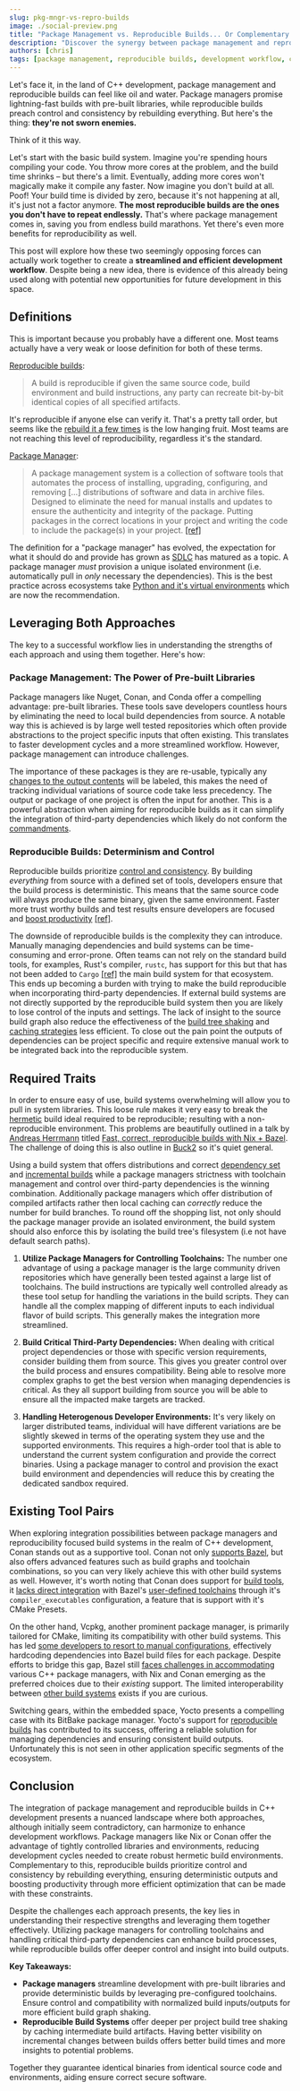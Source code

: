 ```yaml
---
slug: pkg-mngr-vs-repro-builds
image: ./social-preview.png
title: "Package Management vs. Reproducible Builds... Or Complementary Approaches?"
description: "Discover the synergy between package management and reproducible builds in C++ development. Learn how these seemingly opposing forces can actually complement each other, leading to a streamlined and efficient workflow. Explore the definitions, required traits, and exiting tool pairs, along with key takeaways for ensuring identical binaries from identical source code and environments. Find out how to leverage both approaches for enhanced control, compatibility, and productivity in your development projects."
authors: [chris]
tags: [package management, reproducible builds, development workflow, conan, bazel, nix, vcpkg, nuget, conda, nix, nixpkgs, buck2, toolchains, build systems, dependency management, deterministic builds, pre-built libraries, build optimization, hermetic builds, embedded systems]
---
```


Let's face it, in the land of C++ development, package management and reproducible builds can feel like oil and water. Package managers promise lightning-fast builds with pre-built libraries, while reproducible builds preach control and consistency by rebuilding everything. But here's the thing: **they're not sworn enemies.**

Think of it this way.

Let's start with the basic build system. Imagine you're spending hours compiling your code. You throw more cores at the problem, and the build time shrinks – but there's a limit. Eventually, adding more cores won't magically make it compile any faster. Now imagine you don't build at all. Poof! Your build time is divided by zero, because it's not happening at all, it's just not a factor anymore. **The most reproducible builds are the ones you don't have to repeat endlessly.**  That's where package management comes in, saving you from endless build marathons. Yet there's even more benefits for reproducibility as well.

This post will explore how these two seemingly opposing forces can actually work together to create a **streamlined and efficient development workflow**. Despite being a new idea, there is evidence of this already being used along with potential new opportunities for future development in this space.

<!--truncate-->

## Definitions

This is important because you probably have a different one. Most teams actually have a very weak or loose definition for both of these terms.

[Reproducible builds](https://reproducible-builds.org/docs/definition/):
> A build is reproducible if given the same source code, build environment and build instructions, any party can recreate bit-by-bit identical copies of all specified artifacts.

It's reproducible if anyone else can verify it. That's a pretty tall order, but seems like the [rebuild it a few times](https://reproducible-builds.org/docs/rebuilders/) is the low hanging fruit. Most teams are not reaching this level of reproducibility, regardless it's the standard.

[Package Manager](https://en.wikipedia.org/wiki/Package_manager):
> A package management system is a collection of software tools that automates the process of installing, upgrading, configuring, and removing [...] distributions of software and data in archive files. Designed to eliminate the need for manual installs and updates to ensure the authenticity and integrity of the package. Putting packages in the correct locations in your project and writing the code to include the package(s) in your project. [[ref]](https://developer.mozilla.org/en-US/docs/Learn/Tools_and_testing/Understanding_client-side_tools/Package_management#what_exactly_is_a_package_manager)

The definition for a "package manager" has evolved, the expectation for what it should do and provide has grown as [SDLC](https://aws.amazon.com/what-is/sdlc/) has matured as a topic. A package manager _must_ provision a unique isolated environment (i.e. automatically pull in _only_ necessary the dependencies). This is the best practice across ecosystems take [Python and it's virtual environments](https://packaging.python.org/en/latest/guides/installing-using-pip-and-virtual-environments/) which are now the recommendation.

## Leveraging Both Approaches

The key to a successful workflow lies in understanding the strengths of each approach and using them together. Here's how:

### Package Management: The Power of Pre-built Libraries

Package managers like Nuget, Conan, and Conda offer a compelling advantage: pre-built libraries. These tools save developers countless hours by eliminating the need to local build dependencies from source. A notable way this is achieved is by large well tested repositories which often provide abstractions to the project specific inputs that often existing. This translates to faster development cycles and a more streamlined workflow. However, package management can introduce challenges.

The importance of these packages is they are re-usable, typically any [changes to the output contents](https://conda.io/projects/conda/en/latest/user-guide/concepts/pkg-specs.html) will be labeled, this makes the need of tracking individual variations of source code take less precedency. The output or package of one project is often the input for another. This is a powerful abstraction when aiming for reproducible builds as it can simplify the integration of third-party dependencies which likely do not conform the [commandments](https://reproducible-builds.org/docs/commandments/).

### Reproducible Builds: Determinism and Control

Reproducible builds prioritize [control and consistency](https://go.dev/blog/rebuild). By building _everything_ from source with a defined set of tools, developers ensure that the build process is deterministic. This means that the same source code will always produce the same binary, given the same environment. Faster more trust worthy builds and test results ensure developers are focused and [boost productivity](https://www.atlassian.com/blog/productivity/context-switching) [[ref]](https://asana.com/resources/context-switching).

The downside of reproducible builds is the complexity they can introduce. Manually managing dependencies and build systems can be time-consuming and error-prone. Often teams can not rely on the standard build tools, for examples, Rust's compiler, `rustc`, has support for this but that has not been added to `Cargo` [[ref]](https://github.com/rust-secure-code/wg/issues/28) the main build system for that ecosystem. This ends up becoming a burden with trying to make the build reproducible when incorporating third-party dependencies. If external build systems are not directly supported by the reproducible build system then you are likely to lose control of the inputs and settings. The lack of insight to the source build graph also reduce the effectiveness of the [build tree shaking](https://webpack.js.org/guides/tree-shaking/) and [caching strategies](https://sluongng.hashnode.dev/bazel-caching-explained-pt-1-how-bazel-works) less efficient. To close out the pain point the outputs of dependencies can be project specific and require extensive manual work to be integrated back into the reproducible system.

## Required Traits

In order to ensure easy of use, build systems overwhelming will allow you to pull in system libraries. This loose rule makes it very easy to break the [hermetic](https://bazel.build/basics/hermeticity) build ideal required to be reproducible; resulting with a non-reproducible environment. This problems are beautifully outlined in a talk by [Andreas Herrmann](https://www.linkedin.com/in/andreas-herrmann-2081751ba) titled [Fast, correct, reproducible builds with Nix + Bazel](https://youtu.be/2wI5J8XYxM8?t=943). The challenge of doing this is also outline in [Buck2](https://buck2.build/docs/concepts/build_rule/#package-boundaries-and-access-to-source-files) so it's quiet general.

Using a build system that offers distributions and correct [dependency set](https://bazel.build/reference/glossary#depset) and [incremental builds](https://bazel.build/reference/glossary#incremental-build) while a package managers strictness with toolchain management and control over third-party dependencies is the winning combination. Additionally package managers which offer distribution of compiled artifacts rather then local caching can _correctly_ reduce the number for build branches. To round off the shopping list, not only should the package manager provide an isolated environment, the build system should also enforce this by isolating the build tree's filesystem (i.e not have default search paths).

1. **Utilize Package Managers for Controlling Toolchains:** The number one advantage of using a package manager is the large community driven repositories which have generally been tested against a large list of toolchains. The build instructions are typically well controlled already as these tool setup for handling the variations in the build scripts. They can handle all the complex mapping of different inputs to each individual flavor of build scripts. This generally makes the integration more streamlined.

2. **Build Critical Third-Party Dependencies:** When dealing with critical project dependencies or those with specific version requirements, consider building them from source. This gives you greater control over the build process and ensures compatibility. Being able to resolve more complex graphs to get the best version when managing dependencies is critical. As they all support building from source you will be able to ensure all the impacted make targets are tracked.

3. **Handling Heterogenous Developer Environments:** It's very likely on larger distributed teams, individual will have different variations are be slightly skewed in terms of the operating system they use and the supported environments. This requires a high-order tool that is able to understand the current system configuration and provide the correct binaries. Using a package manager to control and provision the exact build environment and dependencies will reduce this by creating the dedicated sandbox required.

## Existing Tool Pairs

When exploring integration possibilities between package managers and reproducibility focused build systems in the realm of C++ development, Conan stands out as a supportive tool. Conan not only [supports Bazel](https://docs.conan.io/2/examples/tools/google/bazeltoolchain/build_simple_bazel_project.html#examples-tools-bazel-toolchain-build-simple-bazel-project), but also offers advanced features such as build graphs and toolchain combinations, so you can very likely achieve this with other build systems as well. However, it's worth noting that Conan does support for [build tools](https://docs.conan.io/2/reference/tools/google/bazeldeps.html#build-context-activated), it [lacks direct integration](https://github.com/conan-io/conan/blob/06297af6798f26b38717773aab5752a1158aa04c/conan/tools/google/toolchain.py#L7) with Bazel's [user-defined toolchains](https://bazel.build/tutorials/ccp-toolchain-config) through it's `compiler_executables` configuration, a feature that is support with it's CMake Presets.

On the other hand, Vcpkg, another prominent package manager, is primarily tailored for CMake, limiting its compatibility with other build systems. This has led [some developers to resort to manual configurations](https://igormcoelho.medium.com/building-cross-platform-c-gmp-library-with-vcpkg-cmake-and-bazel-lessons-learned-ea2cba4b697d), effectively hardcoding dependencies into Bazel build files for each package. Despite efforts to bridge this gap, Bazel still [faces challenges in accommodating](https://blog.envoyproxy.io/external-c-dependency-management-in-bazel-dd37477422f5) various C++ package managers, with Nix and Conan emerging as the preferred choices due to their _existing_ support. The limited interoperability between [other build systems](https://bazelbuild.github.io/rules_foreign_cc/main/index.html) exists if you are curious.

Switching gears, within the embedded space, Yocto presents a compelling case with its BitBake package manager. Yocto's support for [reproducible builds](https://docs.yoctoproject.org/test-manual/reproducible-builds.html) has contributed to its success, offering a reliable solution for managing dependencies and ensuring consistent build outputs. Unfortunately this is not seen in other application specific segments of the ecosystem.

## Conclusion

The integration of package management and reproducible builds in C++ development presents a nuanced landscape where both approaches, although initially seem contradictory, can harmonize to enhance development workflows. Package managers like Nix or Conan offer the advantage of tightly controlled libraries and environments, reducing development cycles needed to create robust hermetic build environments. Complementary to this, reproducible builds prioritize control and consistency by rebuilding everything, ensuring deterministic outputs and boosting productivity through more efficient optimization that can be made with these constraints.

Despite the challenges each approach presents, the key lies in understanding their respective strengths and leveraging them together effectively. Utilizing package managers for controlling toolchains and handling critical third-party dependencies can enhance build processes, while reproducible builds offer deeper control and insight into build outputs.

**Key Takeaways:**

- **Package managers** streamline development with pre-built libraries and provide deterministic builds by leveraging pre-configured toolchains. Ensure control and compatibility with normalized build inputs/outputs for more efficient build graph shaking.
- **Reproducible Build Systems** offer deeper per project build tree shaking by caching intermediate build artifacts. Having better visibility on incremental changes between builds offers better build times and more insights to potential problems.

Together they guarantee identical binaries from identical source code and environments, aiding ensure correct secure software.
